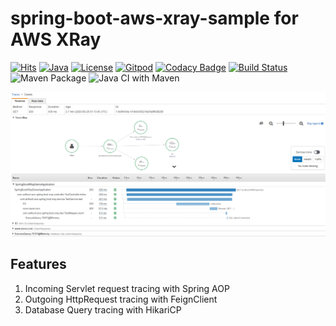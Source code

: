 # spring-boot-aws-xray-sample for AWS XRay
[![Hits](https://hits.seeyoufarm.com/api/count/incr/badge.svg?url=https%3A%2F%2Fgithub.com%2Fanthunt%2Fspring-boot-aws-xray-sample&count_bg=%2379C83D&title_bg=%23555555&icon=&icon_color=%23E7E7E7&title=hits&edge_flat=false)](https://hits.seeyoufarm.com)
[![Java](https://img.shields.io/badge/language-Java-red.svg)](#)
[![License](https://img.shields.io/badge/license-Apache%202-blue.svg)](LICENSE.txt)
[![Gitpod](https://img.shields.io/badge/build-Gitpod-green.svg)](https://gitpod.io/#https://github.com/anthunt/AWS2Terraform)
[![Codacy Badge](https://api.codacy.com/project/badge/Grade/a9bc01280e9f438e9f159d0ce0414db4)](https://app.codacy.com/manual/anthunt01/spring-boot-xray-demo?utm_source=github.com&utm_medium=referral&utm_content=anthunt/spring-boot-xray-demo&utm_campaign=Badge_Grade_Settings)
[![Build Status](https://travis-ci.org/anthunt/spring-boot-xray-demo.svg?branch=master)](https://travis-ci.org/anthunt/spring-boot-xray-demo)
![Maven Package](https://github.com/anthunt/spring-boot-xray-demo/workflows/Maven%20Package/badge.svg?branch=master)
![Java CI with Maven](https://github.com/anthunt/spring-boot-xray-demo/workflows/Java%20CI%20with%20Maven/badge.svg)

![Screenshot of the AWS X-Ray Trace console](/awsxray-snapshot.png?raw=true)

## Features

1. Incoming Servlet request tracing with Spring AOP
2. Outgoing HttpRequest tracing with FeignClient
3. Database Query tracing with HikariCP

